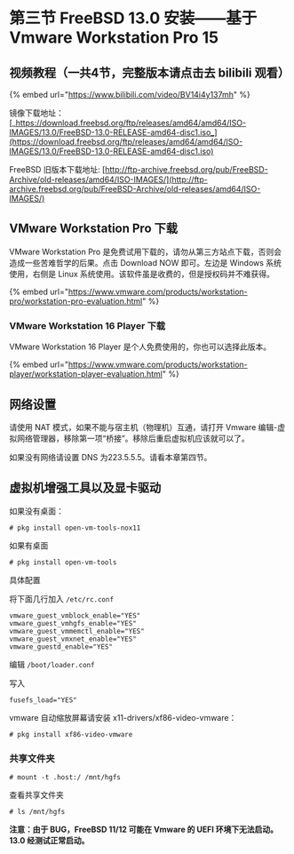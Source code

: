 # 第三节 FreeBSD 13.0 安装——基于 Vmware Workstation Pro 15

## 视频教程（一共4节，完整版本请点击去 bilibili 观看）

{% embed url="https://www.bilibili.com/video/BV14i4y137mh" %}

镜像下载地址：[_https://download.freebsd.org/ftp/releases/amd64/amd64/ISO-IMAGES/13.0/FreeBSD-13.0-RELEASE-amd64-disc1.iso_](https://download.freebsd.org/ftp/releases/amd64/amd64/ISO-IMAGES/13.0/FreeBSD-13.0-RELEASE-amd64-disc1.iso)

FreeBSD 旧版本下载地址: [http://ftp-archive.freebsd.org/pub/FreeBSD-Archive/old-releases/amd64/ISO-IMAGES/](http://ftp-archive.freebsd.org/pub/FreeBSD-Archive/old-releases/amd64/ISO-IMAGES/)

## VMware Workstation Pro 下载

VMware Workstation Pro 是免费试用下载的，请勿从第三方站点下载，否则会造成一些苦难哲学的后果。点击 Download NOW 即可。左边是 Windows 系统使用，右侧是 Linux 系统使用。该软件虽是收费的，但是授权码并不难获得。

{% embed url="https://www.vmware.com/products/workstation-pro/workstation-pro-evaluation.html" %}

### VMware Workstation 16 Player 下载

VMware Workstation 16 Player 是个人免费使用的，你也可以选择此版本。

{% embed url="https://www.vmware.com/products/workstation-player/workstation-player-evaluation.html" %}

## 网络设置

请使用 NAT 模式，如果不能与宿主机（物理机）互通，请打开 Vmware 编辑-虚拟网络管理器，移除第一项“桥接”。移除后重启虚拟机应该就可以了。

如果没有网络请设置 DNS 为223.5.5.5。请看本章第四节。

## 虚拟机增强工具以及显卡驱动

如果没有桌面：
```
# pkg install open-vm-tools-nox11
```
如果有桌面

```
# pkg install open-vm-tools
```
具体配置

将下面几行加入 `/etc/rc.conf`
```
vmware_guest_vmblock_enable="YES"
vmware_guest_vmhgfs_enable="YES"
vmware_guest_vmmemctl_enable="YES"
vmware_guest_vmxnet_enable="YES" 
vmware_guestd_enable="YES"
```

编辑 `/boot/loader.conf`

写入 
```
fusefs_load="YES"
```
vmware 自动缩放屏幕请安装 x11-drivers/xf86-video-vmware：

`# pkg install xf86-video-vmware`

### 共享文件夹

```
# mount -t .host:/ /mnt/hgfs
```

查看共享文件夹

```
# ls /mnt/hgfs
```

**注意：由于 BUG，FreeBSD 11/12 可能在 Vmware 的 UEFI 环境下无法启动。13.0 经测试正常启动。**
